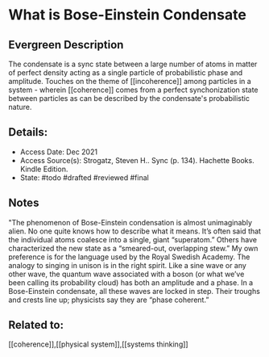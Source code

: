 # What is Bose-Einstein Condensate
## Evergreen Description
The condensate is a sync state between a large number of atoms in matter of perfect density acting as a single particle of probabilistic phase and amplitude. Touches on the theme of [[incoherence]] among particles in a system - wherein [[coherence]] comes from a perfect synchonization state between particles as can be described by the condensate's probabilistic nature.
## Details:
- Access Date: Dec 2021
- Access Source(s): Strogatz, Steven H.. Sync (p. 134). Hachette Books. Kindle Edition. 
- State: #todo #drafted #reviewed #final 

## Notes
"The phenomenon of Bose-Einstein condensation is almost unimaginably alien. No one quite knows how to describe what it means. It’s often said that the individual atoms coalesce into a single, giant “superatom.” Others have characterized the new state as a “smeared-out, overlapping stew.” My own preference is for the language used by the Royal Swedish Academy. The analogy to singing in unison is in the right spirit. Like a sine wave or any other wave, the quantum wave associated with a boson (or what we’ve been calling its probability cloud) has both an amplitude and a phase. In a Bose-Einstein condensate, all these waves are locked in step. Their troughs and crests line up; physicists say they are “phase coherent.”

## Related to: 
[[coherence]],[[physical system]],[[systems thinking]]